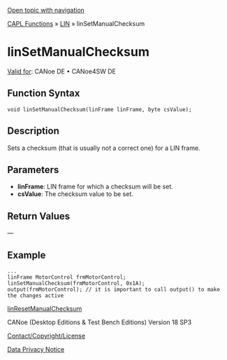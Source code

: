 [Open topic with navigation](../../../../../CANoeDEFamily.htm#Topics/CAPLFunctions/LIN/Functions/CAPLfunctionLINSetManualChecksum.md)

[CAPL Functions](../../CAPLfunctions.md) » [LIN](../CAPLfunctionsLINOverview.md) » linSetManualChecksum

# linSetManualChecksum

[Valid for](../../../Shared/FeatureAvailability.md):  CANoe DE • CANoe4SW DE

## Function Syntax

```plaintext
void linSetManualChecksum(linFrame linFrame, byte csValue);
```

## Description

Sets a checksum (that is usually not a correct one) for a LIN frame.

## Parameters

- **linFrame**: LIN frame for which a checksum will be set.
- **csValue**: The checksum value to be set.

## Return Values

—

## Example

```plaintext
...
linFrame MotorControl frmMotorControl;
linSetManualChecksum(frmMotorControl, 0x1A);
output(frmMotorControl); // it is important to call output() to make the changes active
```

[linResetManualChecksum](CAPLfunctionLINResetManualChecksum.md)

CANoe (Desktop Editions & Test Bench Editions) Version 18 SP3

[Contact/Copyright/License](../../../Shared/ContactCopyrightLicense.md)

[Data Privacy Notice](https://www.vector.com/int/en/company/get-info/privacy-policy/)
